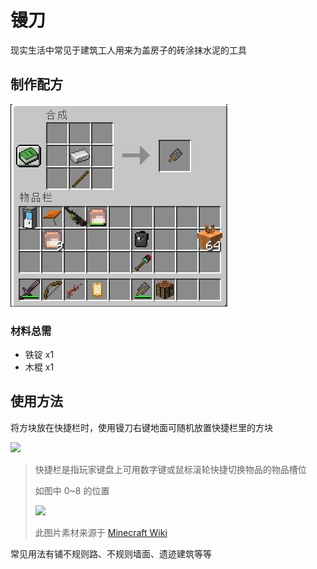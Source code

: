 # 镘刀

现实生活中常见于建筑工人用来为盖房子的砖涂抹水泥的工具

## 制作配方

<img src="./tools/trowel/img/craft.jpg">

### 材料总需

* 铁锭 x1
* 木棍 x1

## 使用方法

将方块放在快捷栏时，使用镘刀右键地面可随机放置快捷栏里的方块

<img src="./tools/trowel/img/demo.gif">

> 快捷栏是指玩家键盘上可用数字键或鼠标滚轮快捷切换物品的物品槽位
>
> 如图中 0~8 的位置
>
> ![](https://zh.minecraft.wiki/images/thumb/Items_slot_number.png/300px-Items_slot_number.png?4fde9)
>
> 此图片素材来源于 [Minecraft Wiki](https://zh.minecraft.wiki/w/%E7%89%A9%E5%93%81%E6%A0%8F?variant=zh-cn)

常见用法有铺不规则路、不规则墙面、遗迹建筑等等